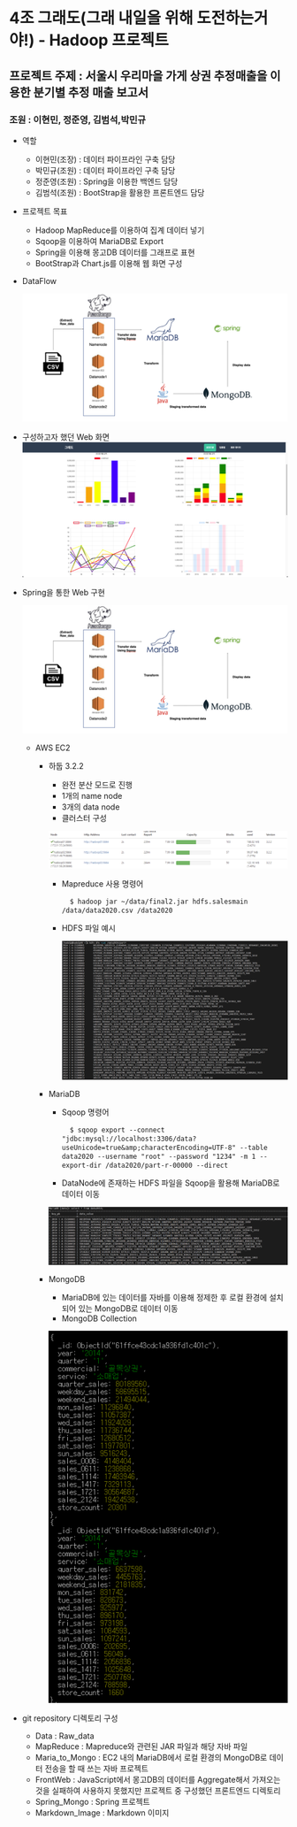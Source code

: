 # 4조 그래도(그래 내일을 위해 도전하는거야!) - Hadoop 프로젝트

## 프로젝트 주제 : 서울시 우리마을 가게 상권 추정매출을 이용한 분기별 추정 매출 보고서

### **조원 : 이현민, 정준영, 김범석,박민규**

- 역할
    - 이현민(조장) : 데이터 파이프라인 구축 담당
    - 박민규(조원) : 데이터 파이프라인 구축 담당
    - 정준영(조원) : Spring을 이용한 백엔드 담당
    - 김범석(조원) : BootStrap을 활용한 프론트엔드 담당
- 프로젝트 목표
    - Hadoop MapReduce를 이용하여 집계 데이터 넣기
    - Sqoop을 이용하여 MariaDB로 Export
    - Spring을 이용해 몽고DB 데이터를 그래프로 표현
    - BootStrap과 Chart.js를 이용해 웹 화면 구성
- DataFlow
    
   ![dataflow](./Markdown_Image/dataflow.png)
- 구성하고자 했던 Web 화면
   ![web_first](./Markdown_Image/web_first.png)    
- Spring을 통한 Web 구현
    
    ![web](./Markdown_Image/dataflow.png)
    
    - AWS EC2
        - 하둡 3.2.2
            - 완전 분산 모드로 진행
            - 1개의  name node
            - 3개의 data node
            - 클러스터 구성
            
            ![port](./Markdown_Image/port.png)
			
			- Mapreduce 사용 명령어

					$ hadoop jar ~/data/final2.jar hdfs.salesmain /data/data2020.csv /data2020
                
            - HDFS 파일 예시
                
               ![hdfs](./Markdown_Image/hdfs_cat.png)
    
                
        - MariaDB
            - Sqoop 명령어
				
					$ sqoop export --connect "jdbc:mysql://localhost:3306/data?useUnicode=true&amp;characterEncoding=UTF-8" --table data2020 --username "root" --password "1234" -m 1 --export-dir /data2020/part-r-00000 --direct

 
            - DataNode에 존재하는 HDFS 파일을 Sqoop을 활용해 MariaDB로 데이터 이동
            
            ![maria](./Markdown_Image/mariadb.png)
    
        - MongoDB
            - MariaDB에 있는 데이터를 자바를 이용해 정제한 후 로컬 환경에 설치되어 있는 MongoDB로 데이터 이동
            - MongoDB Collection
            
           ![mongo](./Markdown_Image/mongodb.png)

- git repository 디렉토리 구성
	- Data : Raw_data
	- MapReduce : Mapreduce와 관련된 JAR 파일과 해당 자바 파일
	- Maria_to_Mongo : EC2 내의 MariaDB에서 로컬 환경의 MongoDB로 데이터 전송을 할 때 쓰는 자바 프로젝트
	- FrontWeb : JavaScript에서 몽고DB의 데이터를 Aggregate해서 가져오는 것을 실패하여 사용하지 못했지만 프로젝트 중 구성했던 프론트엔드 디렉토리
	- Spring_Mongo : Spring 프로젝트
	- Markdown_Image : Markdown 이미지
